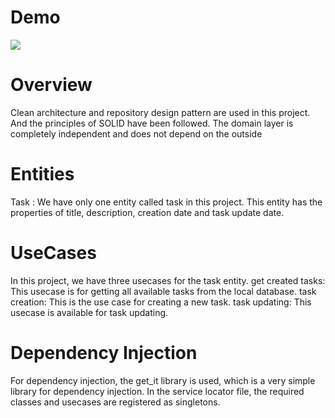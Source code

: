 # Demo
![](https://github.com/mahdinazmi/todo/blob/main/demo.gif)

# Overview
Clean architecture and repository design pattern are used in this project. And the principles of SOLID have been followed. The domain layer is completely independent and does not depend on the outside

# Entities
Task : We have only one entity called task in this project. This entity has the properties of title, description, creation date and task update date.

# UseCases 
In this project, we have three usecases for the task entity.
get created tasks: This usecase is for getting all available tasks from the local database.
task creation: This is the use case for creating a new task.
task updating: This usecase is available for task updating.

# Dependency Injection
For dependency injection, the get_it library is used, which is a very simple library for dependency injection. In the service locator file, the required classes and usecases are registered as singletons.
